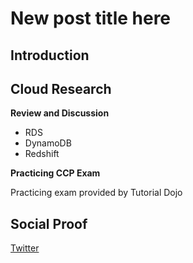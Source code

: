 

# New post title here

## Introduction

## Cloud Research

**Review and Discussion**

- RDS
- DynamoDB
- Redshift

**Practicing CCP Exam**

Practicing exam provided by Tutorial Dojo



## Social Proof


[Twitter](https://twitter.com/JoeSeven08/status/1511388165676109824)
